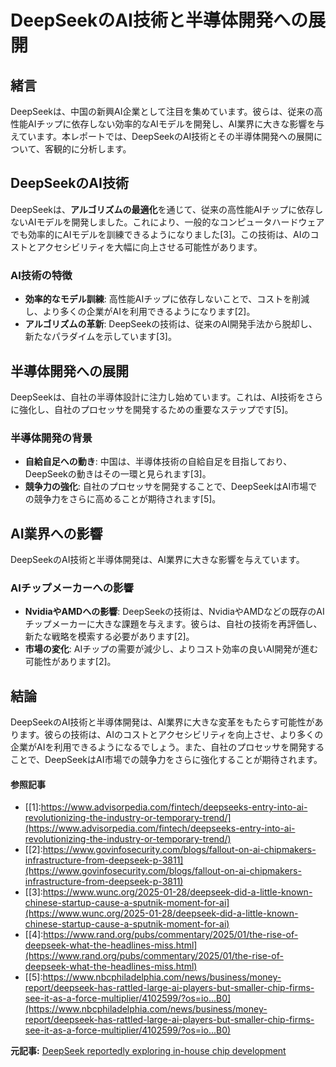 # DeepSeekのAI技術と半導体開発への展開

## 緒言

DeepSeekは、中国の新興AI企業として注目を集めています。彼らは、従来の高性能AIチップに依存しない効率的なAIモデルを開発し、AI業界に大きな影響を与えています。本レポートでは、DeepSeekのAI技術とその半導体開発への展開について、客観的に分析します。

## DeepSeekのAI技術

DeepSeekは、**アルゴリズムの最適化**を通じて、従来の高性能AIチップに依存しないAIモデルを開発しました。これにより、一般的なコンピュータハードウェアでも効率的にAIモデルを訓練できるようになりました[3]。この技術は、AIのコストとアクセシビリティを大幅に向上させる可能性があります。

### AI技術の特徴

- **効率的なモデル訓練**: 高性能AIチップに依存しないことで、コストを削減し、より多くの企業がAIを利用できるようになります[2]。
- **アルゴリズムの革新**: DeepSeekの技術は、従来のAI開発手法から脱却し、新たなパラダイムを示しています[3]。

## 半導体開発への展開

DeepSeekは、自社の半導体設計に注力し始めています。これは、AI技術をさらに強化し、自社のプロセッサを開発するための重要なステップです[5]。

### 半導体開発の背景

- **自給自足への動き**: 中国は、半導体技術の自給自足を目指しており、DeepSeekの動きはその一環と見られます[3]。
- **競争力の強化**: 自社のプロセッサを開発することで、DeepSeekはAI市場での競争力をさらに高めることが期待されます[5]。

## AI業界への影響

DeepSeekのAI技術と半導体開発は、AI業界に大きな影響を与えています。

### AIチップメーカーへの影響

- **NvidiaやAMDへの影響**: DeepSeekの技術は、NvidiaやAMDなどの既存のAIチップメーカーに大きな課題を与えます。彼らは、自社の技術を再評価し、新たな戦略を模索する必要があります[2]。
- **市場の変化**: AIチップの需要が減少し、よりコスト効率の良いAI開発が進む可能性があります[2]。

## 結論

DeepSeekのAI技術と半導体開発は、AI業界に大きな変革をもたらす可能性があります。彼らの技術は、AIのコストとアクセシビリティを向上させ、より多くの企業がAIを利用できるようになるでしょう。また、自社のプロセッサを開発することで、DeepSeekはAI市場での競争力をさらに強化することが期待されます。

#### 参照記事
- [[1]:https://www.advisorpedia.com/fintech/deepseeks-entry-into-ai-revolutionizing-the-industry-or-temporary-trend/](https://www.advisorpedia.com/fintech/deepseeks-entry-into-ai-revolutionizing-the-industry-or-temporary-trend/)
- [[2]:https://www.govinfosecurity.com/blogs/fallout-on-ai-chipmakers-infrastructure-from-deepseek-p-3811](https://www.govinfosecurity.com/blogs/fallout-on-ai-chipmakers-infrastructure-from-deepseek-p-3811)
- [[3]:https://www.wunc.org/2025-01-28/deepseek-did-a-little-known-chinese-startup-cause-a-sputnik-moment-for-ai](https://www.wunc.org/2025-01-28/deepseek-did-a-little-known-chinese-startup-cause-a-sputnik-moment-for-ai)
- [[4]:https://www.rand.org/pubs/commentary/2025/01/the-rise-of-deepseek-what-the-headlines-miss.html](https://www.rand.org/pubs/commentary/2025/01/the-rise-of-deepseek-what-the-headlines-miss.html)
- [[5]:https://www.nbcphiladelphia.com/news/business/money-report/deepseek-has-rattled-large-ai-players-but-smaller-chip-firms-see-it-as-a-force-multiplier/4102599/?os=io...B0](https://www.nbcphiladelphia.com/news/business/money-report/deepseek-has-rattled-large-ai-players-but-smaller-chip-firms-see-it-as-a-force-multiplier/4102599/?os=io...B0)


**元記事:** [DeepSeek reportedly exploring in-house chip development](https://www.digitimes.com/news/a20250213PD232/chips-talent-development-design-hpc.html)